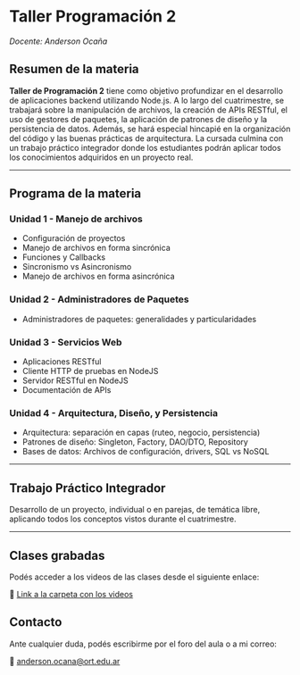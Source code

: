# Taller Programación 2

*Docente: Anderson Ocaña*


## Resumen de la materia

**Taller de Programación 2** tiene como objetivo profundizar en el desarrollo de aplicaciones backend utilizando Node.js. A lo largo del cuatrimestre, se trabajará sobre la manipulación de archivos, la creación de APIs RESTful, el uso de gestores de paquetes, la aplicación de patrones de diseño y la persistencia de datos. Además, se hará especial hincapié en la organización del código y las buenas prácticas de arquitectura. La cursada culmina con un trabajo práctico integrador donde los estudiantes podrán aplicar todos los conocimientos adquiridos en un proyecto real.

---

## Programa de la materia

### Unidad 1 - Manejo de archivos
- Configuración de proyectos
- Manejo de archivos en forma sincrónica
- Funciones y Callbacks
- Sincronismo vs Asincronismo
- Manejo de archivos en forma asincrónica

### Unidad 2 - Administradores de Paquetes
- Administradores de paquetes: generalidades y particularidades

### Unidad 3 - Servicios Web
- Aplicaciones RESTful
- Cliente HTTP de pruebas en NodeJS
- Servidor RESTful en NodeJS
- Documentación de APIs

### Unidad 4 - Arquitectura, Diseño, y Persistencia
- Arquitectura: separación en capas (ruteo, negocio, persistencia)
- Patrones de diseño: Singleton, Factory, DAO/DTO, Repository
- Bases de datos: Archivos de configuración, drivers, SQL vs NoSQL

---

## Trabajo Práctico Integrador

Desarrollo de un proyecto, individual o en parejas, de temática libre, aplicando todos los conceptos vistos durante el cuatrimestre.

---

## Clases grabadas

Podés acceder a los videos de las clases desde el siguiente enlace:

🔗 [Link a la carpeta con los videos](https://drive.google.com/drive/folders/1jMTs7-5-gU95yhJk3rqQSd3btq-9pXfP?usp=drive_link)



## Contacto

Ante cualquier duda, podés escribirme por el foro del aula o a mi correo:

📧 anderson.ocana@ort.edu.ar

